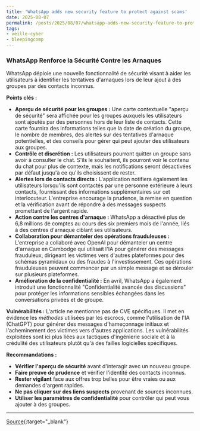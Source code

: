 ```yaml
---
title: 'WhatsApp adds new security feature to protect against scams'
date: 2025-08-07
permalink: /posts/2025/08/07/whatsapp-adds-new-security-feature-to-protect-against-scams/
tags:
- veille-cyber
- bleepingcomp
---
```

### WhatsApp Renforce la Sécurité Contre les Arnaques

WhatsApp déploie une nouvelle fonctionnalité de sécurité visant à aider les utilisateurs à identifier les tentatives d'arnaques lors de leur ajout à des groupes par des contacts inconnus.

**Points clés :**

*   **Aperçu de sécurité pour les groupes :** Une carte contextuelle "aperçu de sécurité" sera affichée pour les groupes auxquels les utilisateurs sont ajoutés par des personnes hors de leur liste de contacts. Cette carte fournira des informations telles que la date de création du groupe, le nombre de membres, des alertes sur des tentatives d'arnaque potentielles, et des conseils pour gérer qui peut ajouter des utilisateurs aux groupes.
*   **Contrôle et discrétion :** Les utilisateurs pourront quitter un groupe sans avoir à consulter le chat. S'ils le souhaitent, ils pourront voir le contenu du chat pour plus de contexte, mais les notifications seront désactivées par défaut jusqu'à ce qu'ils choisissent de rester.
*   **Alertes lors de contacts directs :** L'application notifiera également les utilisateurs lorsqu'ils sont contactés par une personne extérieure à leurs contacts, fournissant des informations supplémentaires sur cet interlocuteur. L'entreprise encourage la prudence, la remise en question et la vérification avant de répondre à des messages suspects promettant de l'argent rapide.
*   **Action contre les centres d'arnaque :** WhatsApp a désactivé plus de 6,8 millions de comptes au cours des six premiers mois de l'année, liés à des centres d'arnaque ciblant ses utilisateurs.
*   **Collaboration pour démanteler des opérations frauduleuses :** L'entreprise a collaboré avec OpenAI pour démanteler un centre d'arnaque en Cambodge qui utilisait l'IA pour générer des messages frauduleux, dirigeant les victimes vers d'autres plateformes pour des schémas pyramidaux ou des fraudes à l'investissement. Ces opérations frauduleuses peuvent commencer par un simple message et se dérouler sur plusieurs plateformes.
*   **Amélioration de la confidentialité :** En avril, WhatsApp a également introduit une fonctionnalité "Confidentialité avancée des discussions" pour protéger les informations sensibles échangées dans les conversations privées et de groupe.

**Vulnérabilités :** L'article ne mentionne pas de CVE spécifiques. Il met en évidence les *méthodes* utilisées par les escrocs, comme l'utilisation de l'IA (ChatGPT) pour générer des messages d'hameçonnage initiaux et l'acheminement des victimes vers d'autres applications. Les vulnérabilités exploitées sont ici plus liées aux tactiques d'ingénierie sociale et à la crédulité des utilisateurs plutôt qu'à des failles logicielles spécifiques.

**Recommandations :**

*   **Vérifier l'aperçu de sécurité** avant d'interagir avec un nouveau groupe.
*   **Faire preuve de prudence** et vérifier l'identité des contacts inconnus.
*   **Rester vigilant** face aux offres trop belles pour être vraies ou aux demandes d'argent rapides.
*   **Ne pas cliquer sur des liens suspects** provenant de sources inconnues.
*   **Utiliser les paramètres de confidentialité** pour contrôler qui peut vous ajouter à des groupes.

---
[Source](https://www.bleepingcomputer.com/news/security/whatsapp-adds-new-security-feature-to-protect-against-scams/){:target="_blank"}
